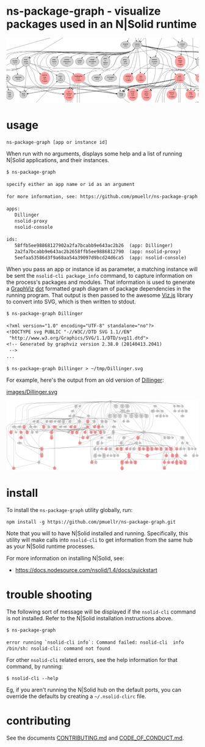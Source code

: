 ns-package-graph - visualize packages used in an N|Solid runtime
================================================================================

![](images/sample-slice.png)

usage
================================================================================

    ns-package-graph [app or instance id]

When run with no arguments, displays some help and a list of running N|Solid
applications, and their instances.

    $ ns-package-graph

    specify either an app name or id as an argument

    for more information, see: https://github.com/pmuellr/ns-package-graph

    apps:
       Dillinger
       nsolid-proxy
       nsolid-console

    ids:
       58ffb5ee98868127902a2fa7bcabb9e643ac2b26  (app: Dillinger)
       2a2fa7bcabb9e643ac2b2658ffb5ee9886812790  (app: nsolid-proxy)
       5eefaa53586d3f9a68aa54a39097d9bcd24d6ca5  (app: nsolid-console)

When you pass an app or instance id as parameter, a matching instance will
be sent the `nsolid-cli package_info` command, to capture information on the
process's packages and modules.  That information is used to generate a
[GraphViz][] [dot][] formatted graph diagram of package dependencies in the
running program.  That output is then passed to the awesome [Viz.js][] library
to convert into SVG, which is then written to stdout.

    $ ns-package-graph Dillinger

    <?xml version="1.0" encoding="UTF-8" standalone="no"?>
    <!DOCTYPE svg PUBLIC "-//W3C//DTD SVG 1.1//EN"
     "http://www.w3.org/Graphics/SVG/1.1/DTD/svg11.dtd">
    <!-- Generated by graphviz version 2.38.0 (20140413.2041)
     -->
    ...

    $ ns-package-graph Dillinger > ~/tmp/Dillinger.svg

For example, here's the output from an old version of [Dillinger][]:

[images/Dillinger.svg](images/Dillinger.svg)

![SVG image of packages in the Dillinger app](images/Dillinger.svg)

[GraphViz]: http://www.graphviz.org/
[dot]: http://www.graphviz.org/pdf/dotguide.pdf
[Viz.js]: http://mdaines.github.io/viz.js/
[Dillinger]: http://dillinger.io/


install
================================================================================

To install the `ns-package-graph` utility globally, run:

    npm install -g https://github.com/pmuellr/ns-package-graph.git

Note that you will to have N|Solid installed and running.  Specifically, this
utility will make calls into `nsolid-cli` to get information from the same
hub as your N|Solid runtime processes.

For more information on installing N|Solid, see:

* https://docs.nodesource.com/nsolid/1.4/docs/quickstart


trouble shooting
================================================================================

The following sort of message will be displayed if the `nsolid-cli` command is
not installed.  Refer to the N|Solid installation instructions above.

    $ ns-package-graph

    error running `nsolid-cli info`: Command failed: nsolid-cli  info
    /bin/sh: nsolid-cli: command not found

For other `nsolid-cli` related errors, see the help information for that
command, by running:

    $ nsolid-cli --help

Eg, if you aren't running the N|Solid hub on the default ports, you can override
the defaults by creating a `~/.nsolid-clirc` file.


contributing
================================================================================

See the documents [CONTRIBUTING.md](CONTRIBUTING.md) and
[CODE_OF_CONDUCT.md](CODE_OF_CONDUCT.md).
